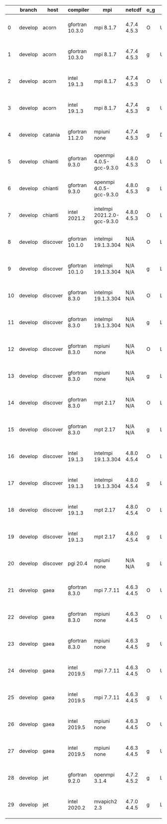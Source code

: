 |    | branch   | host     | compiler        | mpi                         | netcdf      | o_g   | os     | build   | u_pass   | u_fail   | s_pass   | s_fail   | e_pass   | e_fail   | nuopc_pass   | nuopc_fail   | artifacts_hash                                                                                                                                                        | modified                  |
|----|----------|----------|-----------------|-----------------------------|-------------|-------|--------|---------|----------|----------|----------|----------|----------|----------|--------------|--------------|-----------------------------------------------------------------------------------------------------------------------------------------------------------------------|---------------------------|
|  0 | develop  | acorn    | gfortran 10.3.0 | mpi 8.1.7                   | 4.7.4 4.5.3 | O     | Unicos | pass    | 13661    | 0        | 49       | 0        | 80       | 0        | 50           | 0            | [artifacts](https://github.com/esmf-org/esmf-test-artifacts/tree/84ac00b23f549dcb130d5a162aa72a99157e0b9f/develop/acorn/gfortran/10.3.0/O/mpi/8.1.7)                  | 2022-04-15 01:51:28 +0000 |
|  1 | develop  | acorn    | gfortran 10.3.0 | mpi 8.1.7                   | 4.7.4 4.5.3 | g     | Unicos | pass    | 13661    | 0        | 49       | 0        | 80       | 0        | 50           | 0            | [artifacts](https://github.com/esmf-org/esmf-test-artifacts/tree/99432eabe39fb244ec034c97c36f2b928ca988c9/develop/acorn/gfortran/10.3.0/g/mpi/8.1.7)                  | 2022-04-15 01:58:05 +0000 |
|  2 | develop  | acorn    | intel 19.1.3    | mpi 8.1.7                   | 4.7.4 4.5.3 | O     | Unicos | pass    | 13661    | 0        | 49       | 0        | 80       | 0        | 50           | 0            | [artifacts](https://github.com/esmf-org/esmf-test-artifacts/tree/85a1b1f654ade789ee059c623edf73576825d4f1/develop/acorn/intel/19.1.3/O/mpi/8.1.7)                     | 2022-04-15 01:54:53 +0000 |
|  3 | develop  | acorn    | intel 19.1.3    | mpi 8.1.7                   | 4.7.4 4.5.3 | g     | Unicos | pass    | 13661    | 0        | 49       | 0        | 80       | 0        | 50           | 0            | [artifacts](https://github.com/esmf-org/esmf-test-artifacts/tree/f8adb00ef20caab46a6a4c7ea9f87e7e1a7ea452/develop/acorn/intel/19.1.3/g/mpi/8.1.7)                     | 2022-04-15 01:54:31 +0000 |
|  4 | develop  | catania  | gfortran 11.2.0 | mpiuni none                 | 4.7.4 4.5.3 | g     | Darwin | pass    | 12135    | 0        | 8        | 0        | 43       | 0        | 0            | 50           | [artifacts](https://github.com/esmf-org/esmf-test-artifacts/tree/8bdd3e1020fefedca24707a6c68ae6ea63a565c3/develop/catania/gfortran/11.2.0/g/mpiuni/none)              | 2022-04-14 17:53:19 -0600 |
|  5 | develop  | chianti  | gfortran 9.3.0  | openmpi 4.0.5-gcc-9.3.0     | 4.8.0 4.5.3 | O     | Linux  | pass    | 13661    | 0        | 49       | 0        | 80       | 0        | 50           | 0            | [artifacts](https://github.com/esmf-org/esmf-test-artifacts/tree/7f03c132eb51b08f6babb0c67c7869b79c49fe6e/develop/chianti/gfortran/9.3.0/O/openmpi/4.0.5-gcc-9.3.0)   | 2022-04-15 01:55:25 -0400 |
|  6 | develop  | chianti  | gfortran 9.3.0  | openmpi 4.0.5-gcc-9.3.0     | 4.8.0 4.5.3 | g     | Linux  | pass    | 13661    | 0        | 49       | 0        | 80       | 0        | 50           | 0            | [artifacts](https://github.com/esmf-org/esmf-test-artifacts/tree/8cd6e41aac6cbb20ca66901f6ddd7bba3078adfb/develop/chianti/gfortran/9.3.0/g/openmpi/4.0.5-gcc-9.3.0)   | 2022-04-15 02:55:49 -0400 |
|  7 | develop  | chianti  | intel 2021.2    | intelmpi 2021.2.0-gcc-9.3.0 | 4.8.0 4.5.3 | O     | Linux  | pass    | 13661    | 0        | 49       | 0        | 80       | 0        | 50           | 0            | [artifacts](https://github.com/esmf-org/esmf-test-artifacts/tree/ad01f436f55f4720de6e6f6c5a80cce3c7ac51f3/develop/chianti/intel/2021.2/O/intelmpi/2021.2.0-gcc-9.3.0) | 2022-04-15 02:29:26 -0400 |
|  8 | develop  | discover | gfortran 10.1.0 | intelmpi 19.1.3.304         | N/A N/A     | O     | Linux  | pass    | 13646    | 15       | 49       | 0        | 80       | 0        | 50           | 0            | [artifacts](https://github.com/esmf-org/esmf-test-artifacts/tree/16dfb49d21f524c0cd3185caa1a31bd3c0bc6dee/develop/discover/gfortran/10.1.0/O/intelmpi/19.1.3.304)     | 2022-04-15 01:39:17 -0400 |
|  9 | develop  | discover | gfortran 10.1.0 | intelmpi 19.1.3.304         | N/A N/A     | g     | Linux  | pass    | 13646    | 15       | 49       | 0        | 80       | 0        | 50           | 0            | [artifacts](https://github.com/esmf-org/esmf-test-artifacts/tree/b3588a88b17050ca83efc7079ea9ff9b5d25a2d1/develop/discover/gfortran/10.1.0/g/intelmpi/19.1.3.304)     | 2022-04-15 01:49:12 -0400 |
| 10 | develop  | discover | gfortran 8.3.0  | intelmpi 19.1.3.304         | N/A N/A     | O     | Linux  | pass    | 13646    | 15       | 49       | 0        | 80       | 0        | 50           | 0            | [artifacts](https://github.com/esmf-org/esmf-test-artifacts/tree/e8cd15e685e556357f95089266564d07a437942d/develop/discover/gfortran/8.3.0/O/intelmpi/19.1.3.304)      | 2022-04-15 01:38:22 -0400 |
| 11 | develop  | discover | gfortran 8.3.0  | intelmpi 19.1.3.304         | N/A N/A     | g     | Linux  | pass    | 13646    | 15       | 49       | 0        | 80       | 0        | 50           | 0            | [artifacts](https://github.com/esmf-org/esmf-test-artifacts/tree/3fe15b07ff25b11361bcc89b593827d7116ffcbf/develop/discover/gfortran/8.3.0/g/intelmpi/19.1.3.304)      | 2022-04-15 01:47:36 -0400 |
| 12 | develop  | discover | gfortran 8.3.0  | mpiuni none                 | N/A N/A     | O     | Linux  | pass    | 12135    | 0        | 8        | 0        | 43       | 0        | 0            | 50           | [artifacts](https://github.com/esmf-org/esmf-test-artifacts/tree/9c172529eee69933768f69dbcc7bee3f1a6d1fa8/develop/discover/gfortran/8.3.0/O/mpiuni/none)              | 2022-04-15 01:29:39 -0400 |
| 13 | develop  | discover | gfortran 8.3.0  | mpiuni none                 | N/A N/A     | g     | Linux  | pass    | 12135    | 0        | 8        | 0        | 43       | 0        | 0            | 50           | [artifacts](https://github.com/esmf-org/esmf-test-artifacts/tree/ade19e8b6cabb5431b798651d698cfab9457696d/develop/discover/gfortran/8.3.0/g/mpiuni/none)              | 2022-04-15 01:37:48 -0400 |
| 14 | develop  | discover | gfortran 8.3.0  | mpt 2.17                    | N/A N/A     | O     | Linux  | pass    | 13661    | 0        | 49       | 0        | 80       | 0        | 46           | 4            | [artifacts](https://github.com/esmf-org/esmf-test-artifacts/tree/6c6bb24ae50acd0bc8bc436b19378e12a2726f53/develop/discover/gfortran/8.3.0/O/mpt/2.17)                 | 2022-04-15 01:33:47 -0400 |
| 15 | develop  | discover | gfortran 8.3.0  | mpt 2.17                    | N/A N/A     | g     | Linux  | pass    | 13661    | 0        | 49       | 0        | 80       | 0        | 46           | 4            | [artifacts](https://github.com/esmf-org/esmf-test-artifacts/tree/4817e549afc584b01f1e0348f1b920db7c7cf5dc/develop/discover/gfortran/8.3.0/g/mpt/2.17)                 | 2022-04-15 01:39:58 -0400 |
| 16 | develop  | discover | intel 19.1.3    | intelmpi 19.1.3.304         | 4.8.0 4.5.4 | O     | Linux  | pass    | 13661    | 0        | 49       | 0        | 80       | 0        | 50           | 0            | [artifacts](https://github.com/esmf-org/esmf-test-artifacts/tree/437405fd04a4fae415d47381cde9a50b40139496/develop/discover/intel/19.1.3/O/intelmpi/19.1.3.304)        | 2022-04-15 01:54:51 -0400 |
| 17 | develop  | discover | intel 19.1.3    | intelmpi 19.1.3.304         | 4.8.0 4.5.4 | g     | Linux  | pass    | 13661    | 0        | 49       | 0        | 80       | 0        | 50           | 0            | [artifacts](https://github.com/esmf-org/esmf-test-artifacts/tree/2087d37d3a144132b6bc298b2dae79b7c9927406/develop/discover/intel/19.1.3/g/intelmpi/19.1.3.304)        | 2022-04-15 01:58:17 -0400 |
| 18 | develop  | discover | intel 19.1.3    | mpt 2.17                    | 4.8.0 4.5.4 | O     | Linux  | pass    | 13661    | 0        | 49       | 0        | 80       | 0        | 0            | 50           | [artifacts](https://github.com/esmf-org/esmf-test-artifacts/tree/13d244b6904639b273b23d766917c8986f0dfaec/develop/discover/intel/19.1.3/O/mpt/2.17)                   | 2022-04-15 01:46:07 -0400 |
| 19 | develop  | discover | intel 19.1.3    | mpt 2.17                    | 4.8.0 4.5.4 | g     | Linux  | pass    | 13661    | 0        | 49       | 0        | 80       | 0        | 0            | 50           | [artifacts](https://github.com/esmf-org/esmf-test-artifacts/tree/b3588a88b17050ca83efc7079ea9ff9b5d25a2d1/develop/discover/intel/19.1.3/g/mpt/2.17)                   | 2022-04-15 01:49:12 -0400 |
| 20 | develop  | discover | pgi 20.4        | mpiuni none                 | N/A N/A     | g     | Linux  | pass    | pending  | pending  | pending  | pending  | pending  | pending  | pending      | pending      | [artifacts](https://github.com/esmf-org/esmf-test-artifacts/tree/6865094efbebc72df59fb939aeff5c539d8b75eb/develop/discover/pgi/20.4/g/mpiuni/none)                    | 2022-04-15 01:45:02 -0400 |
| 21 | develop  | gaea     | gfortran 8.3.0  | mpi 7.7.11                  | 4.6.3 4.4.5 | O     | Unicos | pass    | 13660    | 1        | 49       | 0        | 80       | 0        | 47           | 3            | [artifacts](https://github.com/esmf-org/esmf-test-artifacts/tree/a792f27c2c470d0d1438e8773e621051b1481a86/develop/gaea/gfortran/8.3.0/O/mpi/7.7.11)                   | 2022-04-15 01:40:49 -0400 |
| 22 | develop  | gaea     | gfortran 8.3.0  | mpiuni none                 | 4.6.3 4.4.5 | O     | Unicos | pass    | 12135    | 0        | 8        | 0        | 43       | 0        | 0            | 50           | [artifacts](https://github.com/esmf-org/esmf-test-artifacts/tree/85a8c2e42155d7a9cdf7023c3cdac5af8aa9fe8d/develop/gaea/gfortran/8.3.0/O/mpiuni/none)                  | 2022-04-15 01:13:41 -0400 |
| 23 | develop  | gaea     | gfortran 8.3.0  | mpiuni none                 | 4.6.3 4.4.5 | g     | Unicos | pass    | 12135    | 0        | 8        | 0        | 43       | 0        | 0            | 50           | [artifacts](https://github.com/esmf-org/esmf-test-artifacts/tree/d30a7fabdb71153ccf19d104b7893ff04697788d/develop/gaea/gfortran/8.3.0/g/mpiuni/none)                  | 2022-04-15 02:08:32 -0400 |
| 24 | develop  | gaea     | intel 2019.5    | mpi 7.7.11                  | 4.6.3 4.4.5 | O     | Unicos | pass    | 13646    | 15       | 49       | 0        | 80       | 0        | 47           | 3            | [artifacts](https://github.com/esmf-org/esmf-test-artifacts/tree/d1951379e14519670bfa7d95550507f48e12c405/develop/gaea/intel/2019.5/O/mpi/7.7.11)                     | 2022-04-15 01:34:59 -0400 |
| 25 | develop  | gaea     | intel 2019.5    | mpi 7.7.11                  | 4.6.3 4.4.5 | g     | Unicos | pass    | 13646    | 15       | 49       | 0        | 80       | 0        | 47           | 3            | [artifacts](https://github.com/esmf-org/esmf-test-artifacts/tree/42bbf130a4404c336c6750b1c4c939a171194d88/develop/gaea/intel/2019.5/g/mpi/7.7.11)                     | 2022-04-15 01:49:18 -0400 |
| 26 | develop  | gaea     | intel 2019.5    | mpiuni none                 | 4.6.3 4.4.5 | O     | Unicos | pass    | 12120    | 15       | 8        | 0        | 43       | 0        | 0            | 50           | [artifacts](https://github.com/esmf-org/esmf-test-artifacts/tree/68bb4a109425dd99c54c28c33a5bf1ba79b43ae1/develop/gaea/intel/2019.5/O/mpiuni/none)                    | 2022-04-15 01:23:43 -0400 |
| 27 | develop  | gaea     | intel 2019.5    | mpiuni none                 | 4.6.3 4.4.5 | g     | Unicos | pass    | 12120    | 15       | 8        | 0        | 43       | 0        | 0            | 50           | [artifacts](https://github.com/esmf-org/esmf-test-artifacts/tree/ba6d026c52839f1e2e5920cb6edafed02d852f5e/develop/gaea/intel/2019.5/g/mpiuni/none)                    | 2022-04-15 01:28:34 -0400 |
| 28 | develop  | jet      | gfortran 9.2.0  | openmpi 3.1.4               | 4.7.2 4.5.2 | g     | Linux  | fail    | fail     | fail     | fail     | fail     | fail     | fail     | 0            | 50           | [artifacts](https://github.com/esmf-org/esmf-test-artifacts/tree/1dedb7badf5b1110014657a4591b472815c411a1/develop/jet/gfortran/9.2.0/g/openmpi/3.1.4)                 | 2022-04-15 03:58:11 +0000 |
| 29 | develop  | jet      | intel 2020.2    | mvapich2 2.3                | 4.7.0 4.4.5 | g     | Linux  | fail    | fail     | fail     | fail     | fail     | fail     | fail     | 0            | 50           | [artifacts](https://github.com/esmf-org/esmf-test-artifacts/tree/b71125c68242c1c651c0d4555a377eaf69ba08b5/develop/jet/intel/2020.2/g/mvapich2/2.3)                    | 2022-04-15 04:05:21 +0000 |